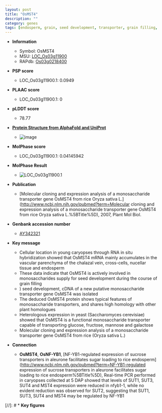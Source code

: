 ```yaml
---
layout: post
title: "OsMST4"
description: ""
category: genes
tags: [endosperm, grain, seed development, transporter, grain filling, seed]
---
```


* **Information**  
    + Symbol: OsMST4  
    + MSU: [LOC_Os03g11900](http://rice.plantbiology.msu.edu/cgi-bin/ORF_infopage.cgi?orf=LOC_Os03g11900)  
    + RAPdb: [Os03g0218400](http://rapdb.dna.affrc.go.jp/viewer/gbrowse_details/irgsp1?name=Os03g0218400)  

* **PSP score**  
    + LOC_Os03g11900.1: 0.0949 

* **PLAAC score**  
    + LOC_Os03g11900.1: 0 

* **pLDDT score**
    + 78.77

* **[Protein Structure from AlphaFold and UniProt](https://www.uniprot.org/uniprotkb/Q10PW9/entry#structure)**
    + ![image](https://ricepsp.github.io/images/Q1/AF-Q10PW9-F1.png)

* **MolPhase score**
    + LOC_Os03g11900.1: 0.04145942

* **MolPhase Result**
    + ![LOC_Os03g11900.1](https://304243504.github.io/Pictures/LOC_Os03g/LOC_Os03g11900.1.png)

* **Publication**  
    + [Molecular cloning and expression analysis of a monosaccharide transporter gene OsMST4 from rice Oryza sativa L.](http://www.ncbi.nlm.nih.gov/pubmed?term=Molecular cloning and expression analysis of a monosaccharide transporter gene OsMST4 from rice Oryza sativa L.%5BTitle%5D), 2007, Plant Mol Biol.

* **Genbank accession number**  
    + [AY342321](http://www.ncbi.nlm.nih.gov/nuccore/AY342321)

* **Key message**  
    + Cellular location in young caryopses through RNA in situ hybridization showed that OsMST4 mRNA mainly accumulates in the vascular parenchyma of the chalazal vein, cross-cells, nucellar tissue and endosperm
    + These data indicate that OsMST4 is actively involved in monosaccharides supply for seed development during the course of grain filling
    + ) seed development, cDNA of a new putative monosaccharide transporter gene OsMST4 was isolated
    + The deduced OsMST4 protein shows typical features of monosaccharide transporters, and shares high homology with other plant homologues
    + Heterologous expression in yeast (Saccharomyces cerevisiae) showed that OsMST4 is a functional monosaccharide transporter capable of transporting glucose, fructose, mannose and galactose
    + Molecular cloning and expression analysis of a monosaccharide transporter gene OsMST4 from rice (Oryza sativa L.)

* **Connection**  
    + __OsMST4__, __OsNF-YB1__, [NF-YB1-regulated expression of sucrose transporters in aleurone facilitates sugar loading to rice endosperm](http://www.ncbi.nlm.nih.gov/pubmed?term=NF-YB1-regulated expression of sucrose transporters in aleurone facilitates sugar loading to rice endosperm%5BTitle%5D), Real-time PCR performed in caryopses collected at 5 DAP showed that levels of SUT1, SUT3, SUT4 and MST4 expression were reduced in nfyb1-1, while no evident reduction was observed for SUT2, suggesting that SUT1, SUT3, SUT4 and MST4 may be regulated by NF-YB1

[//]: # * **Key figures**  


